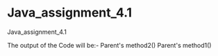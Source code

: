 # Java_assignment_4.1
Java_assignment_4.1

The output of the Code will be:- 
Parent's method2()
Parent's method1()
